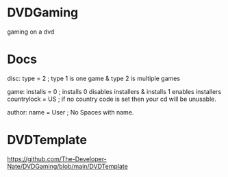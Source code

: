 # DVDGaming

gaming on a dvd

# Docs
disc:
type = 2 ; type 1 is one game & type 2 is multiple games

game:
installs = 0 ; installs 0 disables installers & installs 1 enables installers
countrylock = US ; if no country code is set then your cd will be unusable.

author:
name = User ; No Spaces with name.

# DVDTemplate
https://github.com/The-Developer-Nate/DVDGaming/blob/main/DVDTemplate
